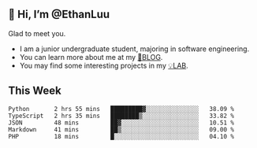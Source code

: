 ## 👋 Hi, I’m @EthanLuu

Glad to meet you.

- I am a junior undergraduate student, majoring in software engineering.
- You can learn more about me at my [📝BLOG](https://blog.ethanloo.cn).
- You may find some interesting projects in my [💡LAB](https://lab.ethanloo.cn).

## This Week
<!--START_SECTION:waka-->
```text
Python       2 hrs 55 mins   █████████▓░░░░░░░░░░░░░░░   38.09 % 
TypeScript   2 hrs 35 mins   ████████▒░░░░░░░░░░░░░░░░   33.82 % 
JSON         48 mins         ██▓░░░░░░░░░░░░░░░░░░░░░░   10.51 % 
Markdown     41 mins         ██▒░░░░░░░░░░░░░░░░░░░░░░   09.00 % 
PHP          18 mins         █░░░░░░░░░░░░░░░░░░░░░░░░   04.10 % 
```
<!--END_SECTION:waka-->
